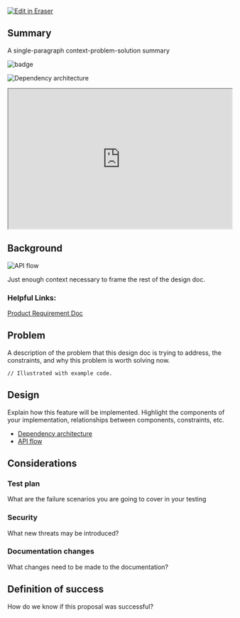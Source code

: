 <p><a target="_blank" href="https://app.eraser.io/workspace/WYTOBKSygUo9MssCx98h" id="edit-in-eraser-github-link"><img alt="Edit in Eraser" src="https://firebasestorage.googleapis.com/v0/b/second-petal-295822.appspot.com/o/images%2Fgithub%2FOpen%20in%20Eraser.svg?alt=media&amp;token=968381c8-a7e7-472a-8ed6-4a6626da5501"></a></p>

## Summary
A single-paragraph context-problem-solution summary

![badge](https://img.shields.io/badge/left-right-f39f37 "")

![Dependency architecture](undefined "Dependency architecture")

<iframe  allowfullscreen width="100%" height="315" src="https://dbdocs.io/embed/007944deaf33ef8d449782f61a5bc216/0ba3f061f6bc448e81752d890eeae686"> </iframe>

## Background
![API flow](undefined "API flow")



Just enough context necessary to frame the rest of the design doc.

### Helpful Links:
 [﻿Product Requirement Doc](https://app.eraser.io/workspace/h0AYLgD9nE5Ji53jezu2) 

## Problem
A description of the problem that this design doc is trying to address, the constraints, and why this problem is worth solving now.

```
// Illustrated with example code.
```
## Design
Explain how this feature will be implemented. Highlight the components of your implementation, relationships between components, constraints, etc.

- [﻿Dependency architecture](https://app.eraser.io/workspace/yu9IaQVeVM1DgPmNAjJv?elements=6hvhN1xwXkHu2Rm69T6c6A)  
- [﻿API flow](https://app.eraser.io/workspace/yu9IaQVeVM1DgPmNAjJv?elements=-AZHX9XmvYVCsNnTkYPJFg) 
## Considerations
### Test plan
What are the failure scenarios you are going to cover in your testing

### Security
What new threats may be introduced?

### Documentation changes
What changes need to be made to the documentation?

## Definition of success
How do we know if this proposal was successful?



<!--- Eraser file: https://app.eraser.io/workspace/WYTOBKSygUo9MssCx98h --->
